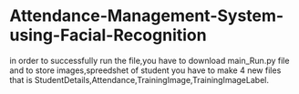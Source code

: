 # Attendance-Management-System-using-Facial-Recognition
in order to successfully run the file,you have to download main_Run.py file and to store images,spreedshet of student you have to make 4 new files that is StudentDetails,Attendance,TrainingImage,TrainingImageLabel.
